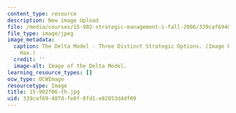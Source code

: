 ```yaml
---
content_type: resource
description: New image Upload
file: /media/courses/15-902-strategic-management-i-fall-2006/339caf69407dfe8f8fd1e82053d4df09_15-902f06-th.jpg
file_type: image/jpeg
image_metadata:
  caption: The Delta Model - Three Distinct Strategic Options. (Image by Prof. Arnoldo
    Hax.)
  credit: ''
  image-alt: Image of the Delta Model.
learning_resource_types: []
ocw_type: OCWImage
resourcetype: Image
title: 15-902f06-th.jpg
uid: 339caf69-407d-fe8f-8fd1-e82053d4df09
---
```


